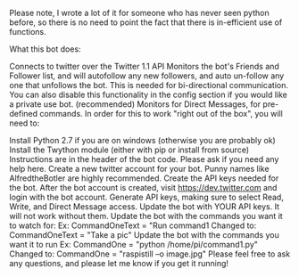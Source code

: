  Please note, I wrote a lot of it for someone who has never seen python before, so there is no need to point the fact that there is in-efficient use of functions.

What this bot does:

Connects to twitter over the Twitter 1.1 API
Monitors the bot's Friends and Follower list, and will autofollow any new followers, and auto un-follow any one that unfollows the bot.  This is needed for bi-directional communication. You can also disable this functionality in the config section if you would like a private use bot. (recommended)
Monitors for Direct Messages, for pre-defined commands.
In order for this to work "right out of the box", you will need to:

Install Python 2.7 if you are on windows (otherwise you are probably ok)
Install the Twython module (either with pip or install from source) Instructions are in the header of the bot code.  Please ask if you need any help here.
Create a new twitter account for your bot. Punny names like AlfredtheBotler are highly recommended. 
Create the API keys needed for the bot.  After the bot account is created, visit https://dev.twitter.com and login with the bot account.  Generate API keys, making sure to select Read, Write, and Direct Message access.
Update the bot with YOUR API keys.  It will not work without them.
Update the bot with the commands you want it to watch for:
Ex: CommandOneText = "Run command1
Changed to: CommandOneText = "Take a pic"
Update the bot with the commands you want it to run
Ex: CommandOne = "python /home/pi/command1.py"
Changed to: CommandOne = "raspistill –o image.jpg"
Please feel free to ask any questions, and please let me know if you get it running!

